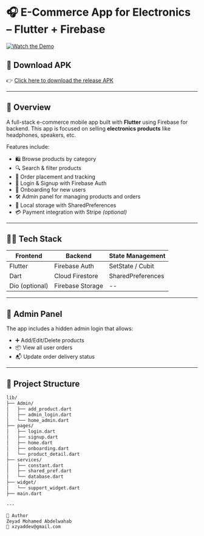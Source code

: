 # 🎧 E-Commerce App for Electronics – Flutter + Firebase

[![Watch the Demo](https://img.youtube.com/vi/zAYBIg0TOOw/0.jpg)](https://youtu.be/zAYBIg0TOOw?si=m2IUFcd0JHm01yRE)

## 🔗 Download APK  
👉 [Click here to download the release APK](https://drive.google.com/file/d/1T7jflMVUf5pM8q2zggev_x-4MC_RoiPW/view?usp=sharing)

---

## 📱 Overview
A full-stack e-commerce mobile app built with **Flutter** using Firebase for backend. This app is focused on selling **electronics products** like headphones, speakers, etc.

Features include:

- 🛍️ Browse products by category  
- 🔍 Search & filter products  
- 🧾 Order placement and tracking  
- 👤 Login & Signup with Firebase Auth  
- 🧠 Onboarding for new users  
- 🛠 Admin panel for managing products and orders  
- 💾 Local storage with SharedPreferences  
- 💳 Payment integration with Stripe *(optional)*

---

## 🧑‍💻 Tech Stack

| Frontend      | Backend        | State Management |
|---------------|----------------|------------------|
| Flutter       | Firebase Auth  | SetState / Cubit |
| Dart          | Cloud Firestore| SharedPreferences |
| Dio (optional)| Firebase Storage| --              |

---

## 🔑 Admin Panel

The app includes a hidden admin login that allows:

- ➕ Add/Edit/Delete products  
- 📦 View all user orders  
- 📬 Update order delivery status

---

## 📂 Project Structure

```bash
lib/
├── Admin/
│   ├── add_product.dart
│   ├── admin_login.dart
│   └── home_admin.dart
├── pages/
│   ├── login.dart
│   ├── signup.dart
│   ├── home.dart
│   ├── onboarding.dart
│   └── product_detail.dart
├── services/
│   ├── constant.dart
│   ├── shared_pref.dart
│   └── database.dart
├── widget/
│   └── support_widget.dart
├── main.dart

---

🚀 Author
Zeyad Mohamed Abdelwahab
📧 xzyaddev@gmail.com

